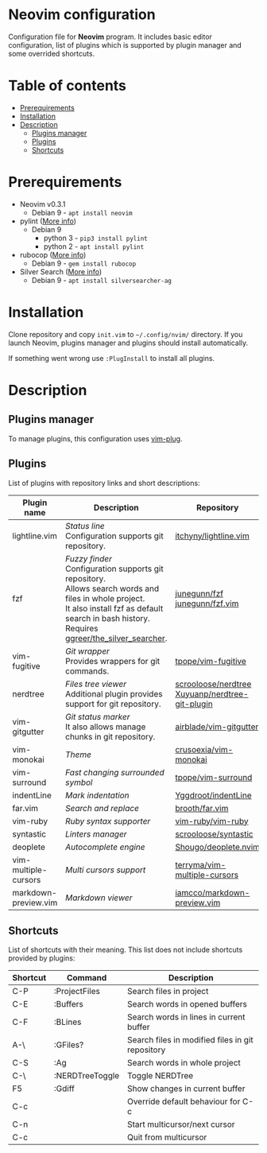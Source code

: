 # Neovim configuration

Configuration file for **Neovim** program. It includes basic editor configuration, list of plugins which is supported by plugin manager and some overrided shortcuts.

# Table of contents

* [Prerequirements](#prerequirements)
* [Installation](#installation)
* [Description](#description)
	* [Plugins manager](#plugins_manager)
	* [Plugins](#plugins)
	* [Shortcuts](#shortcuts)

# Prerequirements

* Neovim v0.3.1
	* Debian 9 - `apt install neovim`
* pylint ([More info](https://www.pylint.org/))
	* Debian 9
		* python 3 - `pip3 install pylint`
		* python 2 - `apt install pylint`
* rubocop ([More info](https://github.com/rubocop-hq/rubocop))
	* Debian 9 - `gem install rubocop`
* Silver Search ([More info](https://github.com/ggreer/the_silver_searcher))
	* Debian 9 - `apt install silversearcher-ag`

# Installation

Clone repository and copy `init.vim` to `~/.config/nvim/` directory. If you launch Neovim, plugins manager and plugins should install automatically.

If something went wrong use `:PlugInstall` to install all plugins.


# Description

<h2 id="plugins_manager">Plugins manager</h2>

To manage plugins, this configuration uses [vim-plug](https://github.com/junegunn/vim-plug).

## Plugins

List of plugins with repository links and short descriptions:

| Plugin name          | Description                                                                                                                                                                                                                                                                 | Repository                                                                                                                                        |
|----------------------|-----------------------------------------------------------------------------------------------------------------------------------------------------------------------------------------------------------------------------------------------------------------------------|---------------------------------------------------------------------------------------------------------------------------------------------------|
| lightline.vim        | _Status line_<br/> Configuration supports git repository.                                                                                                                                                                                                                   | [itchyny/lightline.vim](https://github.com/itchyny/lightline.vim)                                                                                 |
| fzf                  | _Fuzzy finder_<br/> Configuration supports git repository.<br />  Allows search words and files in whole project.<br/> It also install fzf as default search in bash history.<br /> Requires [ggreer/the_silver_searcher](https://github.com/ggreer/the_silver_searcher).   |  [junegunn/fzf](https://github.com/junegunn/fzf)<br/> [junegunn/fzf.vim](https://github.com/junegunn/fzf.vim)                                      |
| vim-fugitive         | _Git wrapper_<br/> Provides wrappers for git commands.                                                                                                                                                                                                                      | [tpope/vim-fugitive](https://github.com/tpope/vim-fugitive)                                                                                       |
| nerdtree             | _Files tree viewer_<br /> Additional plugin provides support for git repository.                                                                                                                                                                                            |  [scrooloose/nerdtree](https://github.com/scrooloose/nerdtree)<br/> [Xuyuanp/nerdtree-git-plugin](https://github.com/Xuyuanp/nerdtree-git-plugin) |
| vim-gitgutter        | _Git status marker_<br/> It also allows manage chunks in git repository.                                                                                                                                                                                                    | [airblade/vim-gitgutter](https://github.com/airblade/vim-gitgutter)                                                                               |
| vim-monokai          | _Theme_                                                                                                                                                                                                                                                                     | [crusoexia/vim-monokai](https://github.com/crusoexia/vim-monokai)                                                                                 |
| vim-surround         | _Fast changing surrounded symbol_                                                                                                                                                                                                                                           | [tpope/vim-surround](https://github.com/tpope/vim-surround)                                                                                       |
| indentLine           | _Mark indentation_                                                                                                                                                                                                                                                          | [Yggdroot/indentLine](https://github.com/Yggdroot/indentLine)                                                                                     |
| far.vim              | _Search and replace_                                                                                                                                                                                                                                                        | [brooth/far.vim](https://github.com/brooth/far.vim)                                                                                               |
| vim-ruby             | _Ruby syntax supporter_                                                                                                                                                                                                                                                     | [vim-ruby/vim-ruby](https://github.com/vim-ruby/vim-ruby)                                                                                         |
| syntastic            | _Linters manager_                                                                                                                                                                                                                                                           | [scrooloose/syntastic](https://github.com/scrooloose/syntastic)                                                                                   |
| deoplete             | _Autocomplete engine_                                                                                                                                                                                                                                                       | [Shougo/deoplete.nvim](https://github.com/Shougo/deoplete.nvim)                                                                                   |
| vim-multiple-cursors | _Multi cursors support_                                                                                                                                                                                                                                                     | [terryma/vim-multiple-cursors](https://github.com/terryma/vim-multiple-cursors)                                                                   |
| markdown-preview.vim | _Markdown viewer_                                                                                                                                                                                                                                                           | [iamcco/markdown-preview.vim](https://github.com/iamcco/markdown-preview.vim)                                                                     |

## Shortcuts

List of shortcuts with their meaning. This list does not include shortcuts provided by plugins:

| Shortcut | Command             | Description                                      |
|----------|---------------------|--------------------------------------------------|
| C-P      | :ProjectFiles<CR>   | Search files in project                          |
| C-E      | :Buffers<CR>        | Search words in opened buffers                   |
| C-F      | :BLines<CR>         | Search words in lines in current buffer          |
| A-\      | :GFiles?<CR>        | Search files in modified files in git repository |
| C-S      | :Ag<CR>             | Search words in whole project                    |
| C-\      | :NERDTreeToggle<CR> | Toggle NERDTree                                  |
| F5       | :Gdiff<CR>          | Show changes in current buffer                   |
| C-c      | <ESC>               | Override default behaviour for C-c               |
| C-n      |                     | Start multicursor/next cursor                    |
| C-c      |                     | Quit from multicursor                            |
